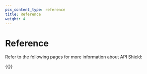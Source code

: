 ```yaml
---
pcx_content_type: reference
title: Reference
weight: 4
---
```


# Reference

Refer to the following pages for more information about API Shield:

{{<directory-listing>}}
